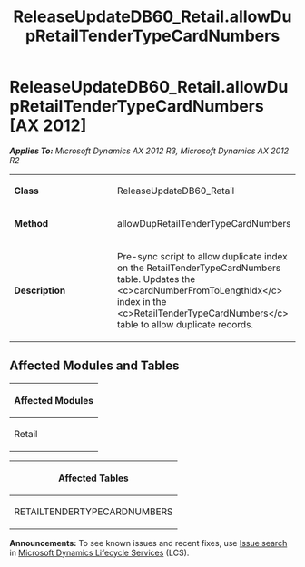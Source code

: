 ﻿---
title: ReleaseUpdateDB60_Retail.allowDupRetailTenderTypeCardNumbers
TOCTitle: ReleaseUpdateDB60_Retail.allowDupRetailTenderTypeCardNumbers
ms:assetid: 0cfa483b-2311-f7d5-e904-2f9e53488548
ms:mtpsurl: https://msdn.microsoft.com/en-us/library/JJ735697(v=AX.60)
ms:contentKeyID: 49706603
ms.date: 05/18/2015
mtps_version: v=AX.60
---

# ReleaseUpdateDB60\_Retail.allowDupRetailTenderTypeCardNumbers [AX 2012]


_**Applies To:** Microsoft Dynamics AX 2012 R3, Microsoft Dynamics AX 2012 R2_

<table>
<colgroup>
<col style="width: 50%" />
<col style="width: 50%" />
</colgroup>
<tbody>
<tr class="odd">
<td><p><strong>Class</strong></p></td>
<td><p>ReleaseUpdateDB60_Retail</p></td>
</tr>
<tr class="even">
<td><p><strong>Method</strong></p></td>
<td><p>allowDupRetailTenderTypeCardNumbers</p></td>
</tr>
<tr class="odd">
<td><p><strong>Description</strong></p></td>
<td><p>Pre-sync script to allow duplicate index on the RetailTenderTypeCardNumbers table. Updates the &lt;c&gt;cardNumberFromToLengthIdx&lt;/c&gt; index in the &lt;c&gt;RetailTenderTypeCardNumbers&lt;/c&gt; table to allow duplicate records.</p></td>
</tr>
</tbody>
</table>


## Affected Modules and Tables

<table>
<colgroup>
<col style="width: 100%" />
</colgroup>
<thead>
<tr class="header">
<th><p>Affected Modules</p></th>
</tr>
</thead>
<tbody>
<tr class="odd">
<td><p>Retail</p></td>
</tr>
</tbody>
</table>


<table>
<colgroup>
<col style="width: 100%" />
</colgroup>
<thead>
<tr class="header">
<th><p>Affected Tables</p></th>
</tr>
</thead>
<tbody>
<tr class="odd">
<td><p>RETAILTENDERTYPECARDNUMBERS</p></td>
</tr>
</tbody>
</table>

  
**Announcements:** To see known issues and recent fixes, use [Issue search](http://go.microsoft.com/fwlink/?linkid=389258) in [Microsoft Dynamics Lifecycle Services](http://go.microsoft.com/fwlink/?linkid=306505) (LCS).

